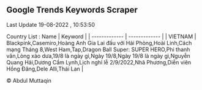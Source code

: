 

## Google Trends Keywords Scraper 
 
Last Update 19-08-2022 , 10:53:50

Country List :
 Name  | Keyword |
| ------------- | ------------- |
| VIETNAM | Blackpink,Casemiro,Hoàng Anh Gia Lai đấu với Hải Phòng,Hoài Linh,Cách mạng Tháng 8,West Ham,Tap,Dragon Ball Super: SUPER HERO,Phi thanh vân,Lòng xào dưa,19/8 là ngày gì,Ngày 19/8,Ngày 19/8 là ngày gì,Nguyễn Quang Hải,Dương Cẩm Lynh,Lịch nghỉ lễ 2/9/2022,Nhã Phương,Diễn viên Hồng Đăng,Dele Alli,Thái Lan |



© Abdul Muttaqin 
